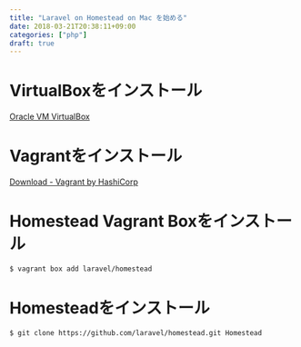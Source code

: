 ```yaml
---
title: "Laravel on Homestead on Mac を始める"
date: 2018-03-21T20:38:11+09:00
categories: ["php"]
draft: true
---
```


# VirtualBoxをインストール

[Oracle VM VirtualBox](https://www.virtualbox.org/)

# Vagrantをインストール

[Download - Vagrant by HashiCorp](https://www.vagrantup.com/downloads.html)

# Homestead Vagrant Boxをインストール

```sh
$ vagrant box add laravel/homestead
```

# Homesteadをインストール

```sh
$ git clone https://github.com/laravel/homestead.git Homestead
```
